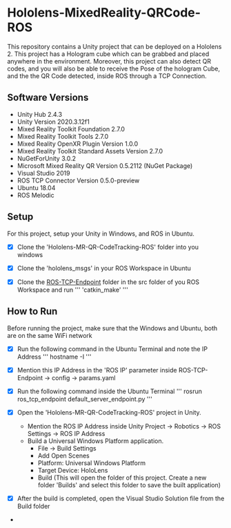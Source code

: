 # Hololens-MixedReality-QRCode-ROS
This repository contains a Unity project that can be deployed on a Hololens 2.
This project has a Hologram cube which can be grabbed and placed anywhere in the environment. Moreover, this project can also detect QR codes, and you will also be able to receive the Pose of the hologram Cube, and the the QR Code detected, inside ROS through a TCP Connection.

## Software Versions
- Unity Hub 2.4.3
- Unity Version 2020.3.12f1
- Mixed Reality Toolkit Foundation 2.7.0
- Mixed Reality Toolkit Tools 2.7.0
- Mixed Reality OpenXR Plugin Version 1.0.0
- Mixed Reality Toolkit Standard Assets Version 2.7.0
- NuGetForUnity 3.0.2
- Microsoft Mixed Reality QR Version 0.5.2112 (NuGet Package)
- Visual Studio 2019
- ROS TCP Connector Version 0.5.0-preview
- Ubuntu 18.04
- ROS Melodic


## Setup
For this project, setup your Unity in Windows, and ROS in Ubuntu.

- [X] Clone the 'Hololens-MR-QR-CodeTracking-ROS' folder into you windows
- [X] Clone the 'hololens_msgs' in your ROS Workspace in Ubuntu
- [X] Clone the [ROS-TCP-Endpoint](https://github.com/Unity-Technologies/ROS-TCP-Endpoint) folder in the src folder of you ROS Workspace and run
'''
'catkin_make'
'''


## How to Run
Before running the project, make sure that the Windows and Ubuntu, both are on the same WiFi network
- [X] Run the following command in the Ubuntu Terminal and note the IP Address
'''
hostname -I
'''
- [X] Mention this IP Address in the 'ROS IP' parameter inside ROS-TCP-Endpoint -> config -> params.yaml
- [X] Run the following command inside the Ubuntu Terminal
'''
rosrun ros_tcp_endpoint default_server_endpoint.py
'''
- [X] Open the 'Hololens-MR-QR-CodeTracking-ROS' project in Unity.
    - Mention the ROS IP Address inside Unity Project -> Robotics -> ROS Settings -> ROS IP Address
    - Build a Universal Windows Platform application.
        -  File -> Build Settings 
        -  Add Open Scenes
        -  Platform: Universal Windows Platform
        -  Target Device: HoloLens
        -  Build (This will open the folder of this project. Create a new folder 'Builds' and select this folder to save the built application)

- [X] After the build is completed, open the Visual Studio Solution file from the Build folder
- 


